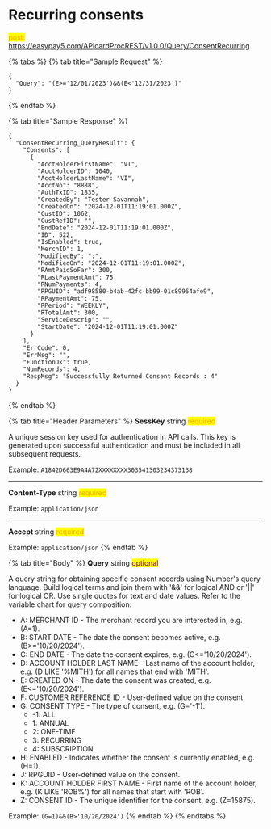 # Recurring consents

<mark style="color:orange;">post:</mark> https://easypay5.com/APIcardProcREST/v1.0.0/Query/ConsentRecurring

{% tabs %}
{% tab title="Sample Request" %}
```clike
{
  "Query": "(E>='12/01/2023')&&(E<'12/31/2023')"
}
```
{% endtab %}

{% tab title="Sample Response" %}
```clike
{
  "ConsentRecurring_QueryResult": {
    "Consents": [
      {
        "AcctHolderFirstName": "VI",
        "AcctHolderID": 1040,
        "AcctHolderLastName": "VI",
        "AcctNo": "8888",
        "AuthTxID": 1835,
        "CreatedBy": "Tester Savannah",
        "CreatedOn": "2024-12-01T11:19:01.000Z",
        "CustID": 1062,
        "CustRefID": "",
        "EndDate": "2024-12-01T11:19:01.000Z",
        "ID": 522,
        "IsEnabled": true,
        "MerchID": 1,
        "ModifiedBy": ":",
        "ModifiedOn": "2024-12-01T11:19:01.000Z",
        "RAmtPaidSoFar": 300,
        "RLastPaymentAmt": 75,
        "RNumPayments": 4,
        "RPGUID": "adf98580-b4ab-42fc-bb99-01c89964afe9",
        "RPaymentAmt": 75,
        "RPeriod": "WEEKLY",
        "RTotalAmt": 300,
        "ServiceDescrip": "",
        "StartDate": "2024-12-01T11:19:01.000Z"
      }
    ],
    "ErrCode": 0,
    "ErrMsg": "",
    "FunctionOk": true,
    "NumRecords": 4,
    "RespMsg": "Successfully Returned Consent Records : 4"
  }
}
```
{% endtab %}

{% tab title="Header Parameters" %}
**SessKey** string <mark style="color:orange;">required</mark>

A unique session key used for authentication in API calls. This key is generated upon successful authentication and must be included in all subsequent requests.

Example: `A1842D663E9A4A72XXXXXXXX303541303234373138`

***

**Content-Type** string <mark style="color:orange;">required</mark>

Example: `application/json`

***

**Accept** string <mark style="color:orange;">required</mark>

Example: `application/json`
{% endtab %}

{% tab title="Body" %}
**Query** string <mark style="color:purple;">optional</mark>

A query string for obtaining specific consent records using Number's query language. Build logical terms and join them with '&&' for logical AND or '||' for logical OR. Use single quotes for text and date values. Refer to the variable chart for query composition:

* A: MERCHANT ID - The merchant record you are interested in, e.g. (A=1).
* B: START DATE - The date the consent becomes active, e.g. (B>='10/20/2024').
* C: END DATE - The date the consent expires, e.g. (C<='10/20/2024').
* D: ACCOUNT HOLDER LAST NAME - Last name of the account holder, e.g. (D LIKE '%MITH') for all names that end with 'MITH'.
* E: CREATED ON - The date the consent was created, e.g. (E<='10/20/2024').
* F: CUSTOMER REFERENCE ID - User-defined value on the consent.
* G: CONSENT TYPE - The type of consent, e.g. (G='-1').
  * -1: ALL
  * 1: ANNUAL
  * 2: ONE-TIME
  * 3: RECURRING
  * 4: SUBSCRIPTION
* H: ENABLED - Indicates whether the consent is currently enabled, e.g. (H=1).
* J: RPGUID - User-defined value on the consent.
* K: ACCOUNT HOLDER FIRST NAME - First name of the account holder, e.g. (K LIKE 'ROB%') for all names that start with 'ROB'.
* Z: CONSENT ID - The unique identifier for the consent, e.g. (Z=15875).

Example: `(G=1)&&(B>'10/20/2024')`
{% endtab %}
{% endtabs %}

